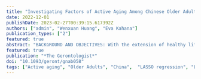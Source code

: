 ```yaml
---
title: "Investigating Factors of Active Aging Among Chinese Older Adults: A Machine Learning Approach"
date: 2022-12-01
publishDate: 2023-02-27T00:39:15.617392Z
authors: ["admin", "Wenxuan Huang", "Eva Kahana"]
publication_types: ["2"]
featured: true
abstract: "BACKGROUND AND OBJECTIVES: With the extension of healthy life expectancy, promoting active aging has become a policy response to rapid population aging in China. Yet, it has been inconclusive about the relative importance of the determinants of active aging. By applying a machine learning approach, this study aims to identify the most important determinants of active aging in 3 domains, i.e., paid/unpaid work, caregiving, and social activities, among Chinese older adults. RESEARCH DESIGN AND METHODS: Data were drawn from the first wave of the China Health and Retirement Longitudinal Study, which surveys a nationally representative sample of adults aged 60 years and older (N = 7,503). We estimated Random Forest and the least absolute shrinkage and selection operator regression models (LASSO) to determine the most important factors related to active aging. RESULTS: Health has a generic effect on all outcomes of active aging. Our findings also identified the domain-specific determinants of active aging. Urban/rural residency is among the most important factors determining the likelihood of engaging in paid/unpaid work. Living in a multigenerational household is especially important in predicting caregiving activities. Neighborhood infrastructure and facilities have the strongest influence on older adults' participation in social activities. DISCUSSION AND IMPLICATIONS: The application of feature selection models provides a fruitful first step in identifying the most important determinants of active aging among Chinese older adults. These results provide evidence-based recommendations for policies and practices promoting active aging."
featured: true
publication: "*The Gerontologist*"
doi: "10.1093/geront/gnab058"
tags: ["Active aging", "Older Adults", "China",  "LASSO regression", "Longitudinal Studies", "Machine Learning", "Middle Aged", "Random Forest", "Machine Learning"]
---
```


